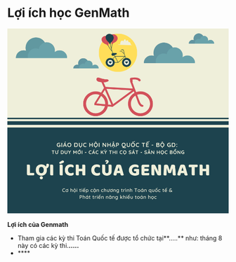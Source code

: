 # Lợi ích học GenMath

![](../../.gitbook/assets/loi-ich-cua-genmath-1-.png)

**Lợi ích của Genmath**

* Tham gia các kỳ thi Toán Quốc tế được tổ chức tại**.....** như: tháng 8 này có các kỳ thi.**.....**
* \*\*\*\*

